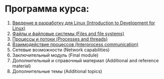 # Программа курса:
1. [Введение в разработку для Linux (Introduction to Development for Linux)](https://github.com/KIMdaniiell/System-Software-Course/tree/main/Basics%20of%20programming%20for%20Linux/Introduction%20to%20Development%20for%20Linux)
2. [Файлы и файловые системы (Files and file systems)](https://github.com/KIMdaniiell/System-Software-Course/tree/main/Basics%20of%20programming%20for%20Linux/Files%20and%20file%20systems)
3. [Процессы и потоки (Processes and threads)](https://github.com/KIMdaniiell/System-Software-Course/tree/main/Basics%20of%20programming%20for%20Linux/Processes%20and%20threads)
4. [Взаимодействие процессов (Interprocess communication)](https://github.com/KIMdaniiell/System-Software-Course/tree/main/Basics%20of%20programming%20for%20Linux/Interprocess%20communication)
5. Сетевые возможности (Network capabilities)
6. Заключительный модуль (Final module)
7. Дополнительный и справочный материал (Additional and reference material)
8. Дополнительные темы (Additional topics)
